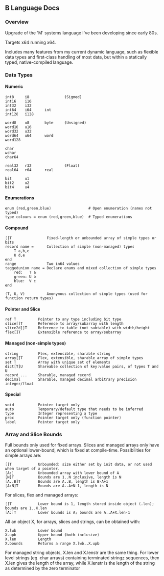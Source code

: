 ## B Language Docs

### Overview

Upgrade of the 'M' systems language I've been developing since early 80s.

Targets x64 running x64.

Includes many features from my current dynamic language, such as flexible data types and first-class handling of most data, but within a statically typed, native-compiled language.

### Data Types

#### Numeric
    int8     i8                (Signed)
    int16    i16
    int32    i32
    int64    i64      int
    int128   i128
    
    word8    u8       byte     (Unsigned)
    word16   u16
    word32   u32
    word64   u64      word
    word128
    
    char
    wchar
    char64
    
    real32   r32               (Float)
    real64   r64      real
    
    bit      u1
    bit2     u2
    bit4     u4

#### Enumerations
    enum (red,green,blue)                 # Open enumeration (names not typed)
    type colours = enum (red,green,blue)  # Typed enumerations

#### Compound
    []T                Fixed-length or unbounded array of simple types or bits
    record name =      Collection of simple (non-managed) types
        T a,b,c
        U d,e
    end
    range              Two in64 values
    taggedunion name = Declare enums and mixed collection of simple types
        red:   T a
        green: U b
        blue:  V c
    end
        
    (T, U, V)          Anonymous collection of simple types (used for function return types)

#### Pointer and Slice
    ref T          Pointer to any type including bit type
    slice[]T       Reference to array/subarray with length
    slice2d[]T     Reference to table (not subtable) with width/height
    flex[]T        Extensible reference to array/subarray
#### Managed (non-simple types)
    string         Flex, extensible, sharable string
    array[]T       Flex, extensible, sharable array of simple types
    set T          Array with unique set of elements
    dict[T]U       Shareable collection of key:value pairs, of types T and U
    record ...     Sharable, managed record
    decimal        Sharable, managed decimal arbitrary precision integer/float
#### Special
    void           Pointer target only
    auto           Temporary/default type that needs to be inferred
    type           Integer representing a type
    proc           Pointer target only (function pointer)
    label          Pointer target only

### Array and Slice Bounds

Full bounds only used for fixed arrays. Slices and managed arrays only have an optional lower-bound, which is fixed at compile-time. Possibilities for simple arrays are:

    []T            Unbounded: size either set by init data, or not used when target of a pointer.
    [A:]           Unbounded array with lower bound of A
    [N]T           Bounds are 1..N inclusive, length is N
    [A..B]T        Bounds are A..B, length is B-A+1
    [A:N]T         Bounds are A..A+N-1, length is N

For slices, flex and managed arrays:

    []T            Lower bound is 1, length stored inside object (.len); bounds are 1..X.len
    [A:]T          Lower bounds is A; bounds are A..A+X.len-1

All an object X, for arrays, slices and strings, can be obtained with:

    X.lwb          Lower bound
    X.upb          Upper bound (both inclusive)
    X.len          Length
    X.bounds       Returns a range X.lwb..X.upb

For managed string objects, X.len and X.lenstr are the same thing. For lower level strings (eg. char arrays) containing terminated stringz sequences, then X.len gives the length of the array, while X.lenstr is the length of the string as determined by the zero terminator

    

